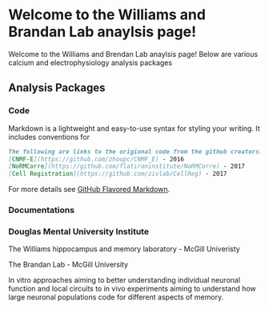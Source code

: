 




# Welcome to the Williams and Brandan Lab anaylsis page!
Welcome to the Williams and Brendan Lab anaylsis page!
Below are various calcium and electrophysiology analysis packages 

## Analysis Packages 

### Code

Markdown is a lightweight and easy-to-use syntax for styling your writing. It includes conventions for

```markdown
The following are links to the origional code from the github creators: 
[CNMF-E](https://github.com/zhoupc/CNMF_E) - 2016
[NoRMCorre](https://github.com/flatironinstitute/NoRMCorre) - 2017
[Cell Registration](https://github.com/zivlab/CellReg) - 2017
```

For more details see [GitHub Flavored Markdown](https://guides.github.com/features/mastering-markdown/).

### Documentations

### Douglas Mental University Institute  
The Williams hippocampus and memory laboratory - McGill Univeristy 

The Brandan Lab - McGill University 

In vitro approaches aiming to better understanding individual neuronal function
and local circuits to in vivo experiments aiming to understand how large neuronal 
populations code for different aspects of memory.
